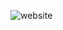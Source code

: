 
![website](https://github.com/emrecanuzum/greenbank/assets/73427323/4af44191-16cf-4b12-9722-bb804c195c74)
